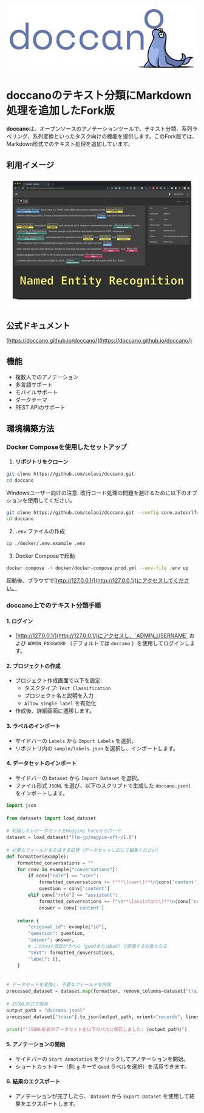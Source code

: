 <div align="center">
  <img src="https://raw.githubusercontent.com/doccano/doccano/master/docs/images/logo/doccano.png">
</div>

# doccanoのテキスト分類にMarkdown処理を追加したFork版

**doccano**は、オープンソースのアノテーションツールで、テキスト分類、系列ラベリング、系列変換といったタスク向けの機能を提供します。このFork版では、Markdown形式でのテキスト処理を追加しています。

## 利用イメージ

![Demo image](https://raw.githubusercontent.com/doccano/doccano/master/docs/images/demo/demo.gif)

## 公式ドキュメント

[https://doccano.github.io/doccano/](https://doccano.github.io/doccano/)

## 機能

- 複数人でのアノテーション
- 多言語サポート
- モバイルサポート
- ダークテーマ
- REST APIのサポート

## 環境構築方法

### Docker Composeを使用したセットアップ

1. **リポジトリをクローン**

```bash
git clone https://github.com/solaoi/doccano.git
cd doccano
```

Windowsユーザー向けの注意: 改行コード処理の問題を避けるために以下のオプションを使用してください。

```bash
git clone https://github.com/solaoi/doccano.git --config core.autocrlf=input
cd doccano
```

2. `.env` ファイルの作成

```bash
cp ./docker/.env.example .env
```

3. Docker Composeで起動

```bash
docker compose -f docker/docker-compose.prod.yml --env-file .env up
```

起動後、ブラウザで[http://127.0.0.1/](http://127.0.0.1/)にアクセスしてください。

### doccano上でのテキスト分類手順

#### 1. ログイン

- [http://127.0.0.1/](http://127.0.0.1/)にアクセスし、`ADMIN_USERNAME` および `ADMIN_PASSWORD` （デフォルトでは `doccano` ）を使用してログインします。

#### 2. プロジェクトの作成

- プロジェクト作成画面で以下を設定:
  - タスクタイプ: `Text Classification`
  - プロジェクト名と説明を入力
  - `Allow single label` を有効化
- 作成後、詳細画面に遷移します。

#### 3. ラベルのインポート

- サイドバーの `Labels` から `Import Labels` を選択。
- リポジトリ内の `sample/labels.json` を選択し、インポートします。

#### 4. データセットのインポート

- サイドバーの `Dataset` から `Import Dataset` を選択。
- ファイル形式 `JSONL` を選び、以下のスクリプトで生成した `doccano.jsonl` をインポートします。

```python
import json

from datasets import load_dataset

# 利用したいデータセットをHugging Faceからロード
dataset = load_dataset("llm-jp/magpie-sft-v1.0")

# 必要なフィールドを生成する処理（データセットに応じて編集ください）
def formatter(example):
    formatted_conversations = ""
    for conv in example["conversations"]:
        if conv["role"] == "user":
            formatted_conversations += f"**\[user\]**\n{conv['content']}\n"
            question = conv['content']
        elif conv["role"] == "assistant":
            formatted_conversations += f"\n**\[assistant\]**\n{conv['content']}\n"
            answer = conv['content']

    return {
        "original_id": example["id"],
        "question": question,
        "answer": answer,
        # このtext項目がラベル（goodまたはbad）で評価する対象となる
        "text": formatted_conversations,
        "label": [],
    }


# データセットを変換し、不要なフィールドを削除
processed_dataset = dataset.map(formatter, remove_columns=dataset["train"].column_names)

# JSONL形式で保存
output_path = "doccano.jsonl"
processed_dataset["train"].to_json(output_path, orient="records", lines=True)

print(f"JSONL形式のデータセットを以下のパスに保存しました: {output_path}")
```

#### 5. アノテーションの開始

- サイドバーの `Start Annotation` をクリックしてアノテーションを開始。
- ショートカットキー（例: `g` キーで `Good` ラベルを選択）を活用できます。

#### 6. 結果のエクスポート

- アノテーションが完了したら、 `Dataset` から `Export Dataset` を使用して結果をエクスポートします。
